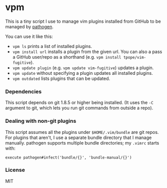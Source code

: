 # vpm

This is a tiny script I use to manage vim plugins installed from GitHub to be
managed by [pathogen][].

You can use it like this:

* `vpm ls` prints a list of installed plugins.
* `vpm install url` installs a plugin from the given url. You can also a pass
a GitHub user/repo as a shorthand (e.g. `vpm install tpope/vim-fugitive`).
* `vpm update plugin` (e.g. `vpm update vim-fugitive`) updates a plugin.
* `vpm update` without specifying a plugin updates all installed plugins.
* `vpm outdated` lists plugins that can be updated.

### Dependencies

This script depends on git 1.8.5 or higher being installed. (It uses the `-C`
argument to git, which lets you run git commands from outside a repo).

### Dealing with non-git plugins

This script assumes all the plugins under `$HOME/.vim/bundle` are git repos.
For plugins that aren't, I use a separate bundle directory that I manage
manually. pathogen supports multiple bundle directories; my `.vimrc` starts
with:

```
execute pathogen#infect('bundle/{}', 'bundle-manual/{}')
```

### License
MIT

[pathogen]: https://github.com/tpope/vim-pathogen
